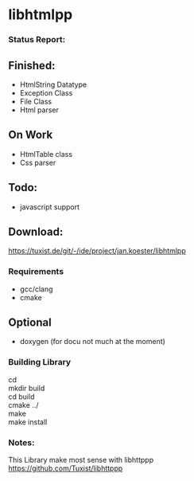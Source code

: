 # libhtmlpp
### Status Report:
## Finished:
- HtmlString Datatype
- Exception Class
- File Class
- Html parser

## On Work
- HtmlTable class
- Css parser

## Todo:
- javascript support

## Download:
https://tuxist.de/git/-/ide/project/jan.koester/libhtmlpp

### Requirements
- gcc/clang
- cmake

## Optional
- doxygen (for docu not much at the moment)

### Building Library
cd <libpath> <br/>
mkdir build <br/>
cd build <br/>
cmake ../ <br/>
make <br/>
make install <br/>

### Notes:
This Library make most sense with libhttppp
https://github.com/Tuxist/libhttppp
